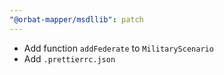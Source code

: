 ```yaml
---
"@orbat-mapper/msdllib": patch
---
```


- Add function `addFederate` to `MilitaryScenario`
- Add `.prettierrc.json`
